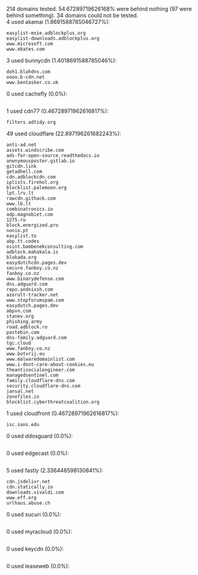 214 domains tested. 54.67289719626168% were behind nothing (97 were behind something). 34 domains could not be tested.<br>
4 used akamai (1.8691588785046727%):
```
easylist-msie.adblockplus.org
easylist-downloads.adblockplus.org
www.microsoft.com
www.ebates.com
```

3 used bunnycdn (1.4018691588785046%):
```
doh1.blahdns.com
oooo.b-cdn.net
www.bentasker.co.uk
```

0 used cachefly (0.0%):
```

```

1 used cdn77 (0.46728971962616817%):
```
filters.adtidy.org
```

49 used cloudflare (22.897196261682243%):
```
anti-ad.net
assets.windscribe.com
ads-for-open-source.readthedocs.io
anonymousposter.gitlab.io
gitcdn.link
getadhell.com
cdn.adblockcdn.com
iplists.firehol.org
blocklist.palemoon.org
lpt.lrv.lt
rawcdn.githack.com
www.lb.lt
combinatronics.io
adp.magnobiet.com
1275.ru
block.energized.pro
nonio.pt
easylist.to
abp.tt.codes
osint.bambenekconsulting.com
adblock.mahakala.is
blokada.org
easydutchcdn.pages.dev
secure.fanboy.co.nz
fanboy.co.nz
www.binarydefense.com
dns.adguard.com
repo.andnixsh.com
azorult-tracker.net
www.stopforumspam.com
easydutch.pages.dev
abpvn.com
stanev.org
phishing.army
road.adblock.ro
pastebin.com
dns-family.adguard.com
tgc.cloud
www.fanboy.co.nz
www.botvrij.eu
www.malwaredomainlist.com
www.i-dont-care-about-cookies.eu
theantisocialengineer.com
managedsentinel.com
family.cloudflare-dns.com
security.cloudflare-dns.com
jansal.net
zonefiles.io
blocklist.cyberthreatcoalition.org
```

1 used cloudfront (0.46728971962616817%):
```
isc.sans.edu
```

0 used ddosguard (0.0%):
```

```

0 used edgecast (0.0%):
```

```

5 used fastly (2.336448598130841%):
```
cdn.jsdelivr.net
cdn.statically.io
downloads.vivaldi.com
www.eff.org
urlhaus.abuse.ch
```

0 used sucuri (0.0%):
```

```

0 used myracloud (0.0%):
```

```

0 used keycdn (0.0%):
```

```

0 used leaseweb (0.0%):
```

```
